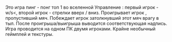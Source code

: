 Это игра пинг - понг топ 1 во вселенной Управление : первый игрок - w/s<, второй игрок - стрелки вверх / вниз. Проигрывает  игрок , пропустивший мяч. Побеждает игрок затолкнувший этот мяч врагу в тыл. После проигрыша/выигрыша выводится соответствующая надпись. Игра проводится на одном ПК двумя игроками. Крайне необычный геймплей и текстуры.
